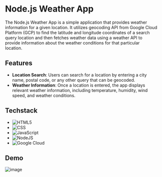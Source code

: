 # Node.js Weather App

The Node.js Weather App is a simple application that provides weather information for a given location. It utilizes geocoding API from Google Cloud Platform (GCP) to find the latitude and longitude coordinates of a search query location and then fetches weather data using a weather API to provide information about the weather conditions for that particular location.

## Features

- **Location Search**: Users can search for a location by entering a city name, postal code, or any other query that can be geocoded.
- **Weather Information**: Once a location is entered, the app displays relevant weather information, including temperature, humidity, wind speed, and weather conditions.

## Techstack
* ![HTML5](https://img.shields.io/badge/html5-%23E34F26.svg?style=for-the-badge&logo=html5&logoColor=white)
* ![CSS](https://img.shields.io/badge/css-%231572B6.svg?style=for-the-badge&logo=css3&logoColor=white)
* ![JavaScript](https://img.shields.io/badge/javascript-%23323330.svg?style=for-the-badge&logo=javascript&logoColor=%23F7DF1E)
* ![NodeJS](https://img.shields.io/badge/node.js-6DA55F?style=for-the-badge&logo=node.js&logoColor=white)
* ![Google Cloud](https://img.shields.io/badge/GoogleCloud-%234285F4.svg?style=for-the-badge&logo=google-cloud&logoColor=white)

## Demo
![image](https://github.com/DhruvGandhi31/NodeJS-weather-app/assets/96539582/2fbc426f-6877-41b0-8026-a6f309638d2c)

